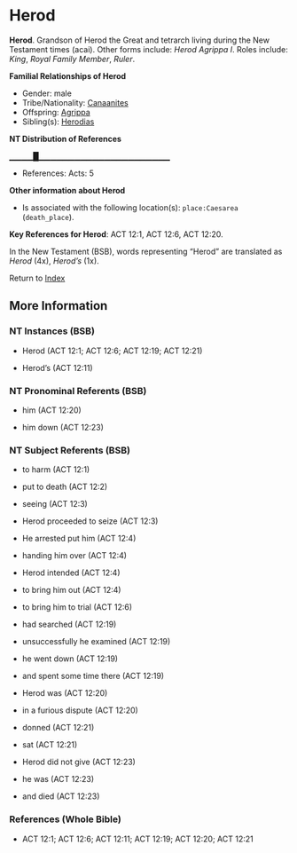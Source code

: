# Herod
**Herod**. 
Grandson of Herod the Great and tetrarch living during the New Testament times (acai). 
Other forms include: 
*Herod Agrippa I*. 
Roles include: 
_King_, _Royal Family Member_, _Ruler_. 




**Familial Relationships of Herod**


* Gender: male
* Tribe/Nationality: [Canaanites](../../../groups/md/acai/Canaan.md)
* Offspring: [Agrippa](Agrippa.md)
* Sibling(s): [Herodias](Herodias.md)


**NT Distribution of References**

▁▁▁▁█▁▁▁▁▁▁▁▁▁▁▁▁▁▁▁▁▁▁▁▁▁▁
* References: Acts: 5





**Other information about Herod**


* Is associated with the following location(s): 
`place:Caesarea` (`death_place`). 


**Key References for Herod**: 
ACT 12:1, ACT 12:6, ACT 12:20. 




In the New Testament (BSB), words representing “Herod” are translated as 
*Herod* (4x), *Herod’s* (1x). 


Return to [Index](00-Index.md)

## More Information

### NT Instances (BSB)

* Herod (ACT 12:1; ACT 12:6; ACT 12:19; ACT 12:21)

* Herod’s (ACT 12:11)



### NT Pronominal Referents (BSB)

* him (ACT 12:20)

* him down (ACT 12:23)



### NT Subject Referents (BSB)

* to harm (ACT 12:1)

* put to death (ACT 12:2)

* seeing (ACT 12:3)

* Herod proceeded to seize (ACT 12:3)

* He arrested put him (ACT 12:4)

* handing him over (ACT 12:4)

* Herod intended (ACT 12:4)

* to bring him out (ACT 12:4)

* to bring him to trial (ACT 12:6)

* had searched (ACT 12:19)

* unsuccessfully he examined (ACT 12:19)

* he went down (ACT 12:19)

* and spent some time there (ACT 12:19)

* Herod was (ACT 12:20)

* in a furious dispute (ACT 12:20)

* donned (ACT 12:21)

* sat (ACT 12:21)

* Herod did not give (ACT 12:23)

* he was (ACT 12:23)

* and died (ACT 12:23)



### References (Whole Bible)

* ACT 12:1; ACT 12:6; ACT 12:11; ACT 12:19; ACT 12:20; ACT 12:21



